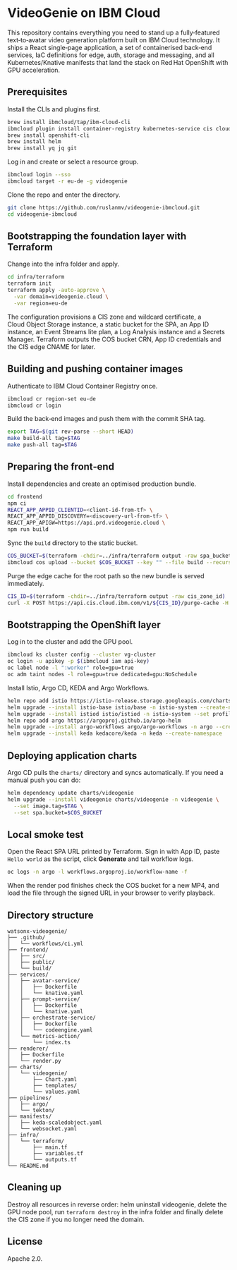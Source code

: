 # VideoGenie on IBM Cloud

This repository contains everything you need to stand up a fully‑featured text‑to‑avatar video generation platform built on IBM Cloud technology.  It ships a React single‑page application, a set of containerised back‑end services, IaC definitions for edge, auth, storage and messaging, and all Kubernetes/Knative manifests that land the stack on Red Hat OpenShift with GPU acceleration.

## Prerequisites

Install the CLIs and plugins first.

```bash
brew install ibmcloud/tap/ibm-cloud-cli
ibmcloud plugin install container-registry kubernetes-service cis cloud-object-storage app-id resource-group fn
brew install openshift-cli
brew install helm
brew install yq jq git
```

Log in and create or select a resource group.

```bash
ibmcloud login --sso
ibmcloud target -r eu-de -g videogenie
```

Clone the repo and enter the directory.

```bash
git clone https://github.com/ruslanmv/videogenie-ibmcloud.git
cd videogenie-ibmcloud
```

## Bootstrapping the foundation layer with Terraform

Change into the infra folder and apply.

```bash
cd infra/terraform
terraform init
terraform apply -auto-approve \
  -var domain=videogenie.cloud \
  -var region=eu-de
```

The configuration provisions a CIS zone and wildcard certificate, a Cloud Object Storage instance, a static bucket for the SPA, an App ID instance, an Event Streams lite plan, a Log Analysis instance and a Secrets Manager.  Terraform outputs the COS bucket CRN, App ID credentials and the CIS edge CNAME for later.

## Building and pushing container images

Authenticate to IBM Cloud Container Registry once.

```bash
ibmcloud cr region-set eu-de
ibmcloud cr login
```

Build the back‑end images and push them with the commit SHA tag.

```bash
export TAG=$(git rev-parse --short HEAD)
make build-all tag=$TAG
make push-all tag=$TAG
```

## Preparing the front‑end

Install dependencies and create an optimised production bundle.

```bash
cd frontend
npm ci
REACT_APP_APPID_CLIENTID=<client-id-from-tf> \
REACT_APP_APPID_DISCOVERY=<discovery-url-from-tf> \
REACT_APP_APIGW=https://api.prd.videogenie.cloud \
npm run build
```

Sync the `build` directory to the static bucket.

```bash
COS_BUCKET=$(terraform -chdir=../infra/terraform output -raw spa_bucket)
ibmcloud cos upload --bucket $COS_BUCKET --key "" --file build --recursive
```

Purge the edge cache for the root path so the new bundle is served immediately.

```bash
CIS_ID=$(terraform -chdir=../infra/terraform output -raw cis_zone_id)
curl -X POST https://api.cis.cloud.ibm.com/v1/${CIS_ID}/purge-cache -H "Authorization: $(ibmcloud iam oauth-tokens | grep IAM | awk '{print $4}')" -d '{"purge_everything":true}'
```

## Bootstrapping the OpenShift layer

Log in to the cluster and add the GPU pool.

```bash
ibmcloud ks cluster config --cluster vg-cluster
oc login -u apikey -p $(ibmcloud iam api-key)
oc label node -l ":worker" role=gpu=true
oc adm taint nodes -l role=gpu=true dedicated=gpu:NoSchedule
```

Install Istio, Argo CD, KEDA and Argo Workflows.

```bash
helm repo add istio https://istio-release.storage.googleapis.com/charts
helm upgrade --install istio-base istio/base -n istio-system --create-namespace
helm upgrade --install istiod istio/istiod -n istio-system --set profile=default
helm repo add argo https://argoproj.github.io/argo-helm
helm upgrade --install argo-workflows argo/argo-workflows -n argo --create-namespace
helm upgrade --install keda kedacore/keda -n keda --create-namespace
```

## Deploying application charts

Argo CD pulls the `charts/` directory and syncs automatically.  If you need a manual push you can do:

```bash
helm dependency update charts/videogenie
helm upgrade --install videogenie charts/videogenie -n videogenie \
  --set image.tag=$TAG \
  --set spa.bucket=$COS_BUCKET
```

## Local smoke test

Open the React SPA URL printed by Terraform.  Sign in with App ID, paste `Hello world` as the script, click **Generate** and tail workflow logs.

```bash
oc logs -n argo -l workflows.argoproj.io/workflow-name -f
```

When the render pod finishes check the COS bucket for a new MP4, and load the file through the signed URL in your browser to verify playback.

## Directory structure

```text
watsonx-videogenie/
├── .github/
│   └── workflows/ci.yml
├── frontend/
│   ├── src/
│   ├── public/
│   └── build/
├── services/
│   ├── avatar-service/
│   │   ├── Dockerfile
│   │   └── knative.yaml
│   ├── prompt-service/
│   │   ├── Dockerfile
│   │   └── knative.yaml
│   ├── orchestrate-service/
│   │   ├── Dockerfile
│   │   └── codeengine.yaml
│   └── metrics-action/
│       └── index.ts
├── renderer/
│   ├── Dockerfile
│   └── render.py
├── charts/
│   └── videogenie/
│       ├── Chart.yaml
│       ├── templates/
│       └── values.yaml
├── pipelines/
│   ├── argo/
│   └── tekton/
├── manifests/
│   ├── keda-scaledobject.yaml
│   └── websocket.yaml
├── infra/
│   └── terraform/
│       ├── main.tf
│       ├── variables.tf
│       └── outputs.tf
└── README.md
```

## Cleaning up

Destroy all resources in reverse order: helm uninstall videogenie, delete the GPU node pool, run `terraform destroy` in the infra folder and finally delete the CIS zone if you no longer need the domain.

## License

Apache 2.0.

